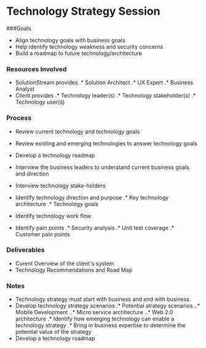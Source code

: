 # Technology Strategy Session

###Goals
* Align technology goals with business goals
* Help identify technology weakness and security concerns
* Build a roadmap to future technology/architecture

### Resources Involved
* SolutionStream provides
.* Solution Architect
.* UX Expert
.* Business Analyst
* Client provides
.* Technology leader(s)
.* Technology stakeholder(s)
.* Technology user(s)

### Process
* Review current technology and technology goals
* Review existing and emerging technologies to answer technology goals
* Develop a technology roadmap

* Interview the business leaders to understand current business goals and direction
* Interview technology stake-holders

* Identify technology direction and purpose
.* Key technology architecture
.* Technology goals
* Identify technology work flow
* Identify pain points
.* Security analysis
.* Unit test coverage
.* Customer pain points



### Deliverables
* Curent Overview of the client's system
* Technology Recommendations and Road Map


### Notes
* Technology strategy must start with business and end with business
* Develop technology strategy scenarios
.* Potential strategy scenarios
..* Mobile Development
..* Micro service architecture
..* Web 2.0 architecture
.* Identify how emerging technology can enable a technology strategy
.* Bring in business expertise to determine the potential value of the strategy
* Develop a technology roadmap